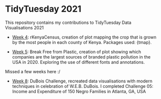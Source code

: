 # TidyTuesday 2021

This repository contains my contributions to TidyTuesday Data Visualisations 2021

- [Week 4](./4-Kenya): rKenyaCensus, creation of plot mapping the crop that is grown by the most people in each county of Kenya. Packages used: {tmap}.

- [Week 5](./5-plastics): Break Free from Plastic, creation of plot showing which companies are the largest sources of branded plastic pollution in the USA in 2020. Exploring the use of different fonts and annotations. 

Missed a few weeks here :/

- [Week 8](./8-duboischallenge): DuBois Challenge, recreated data visualisations with modern techniques in celebration of W.E.B. DuBois. I completed Challenge 05: Income and Expenditure of 150 Negro Families in Atlanta, GA, USA

